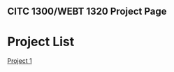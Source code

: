 ## CITC 1300/WEBT 1320 Project Page

<h1>Project List</h1>

<a href="project1/index.html" target="_blank">Project 1</a>

